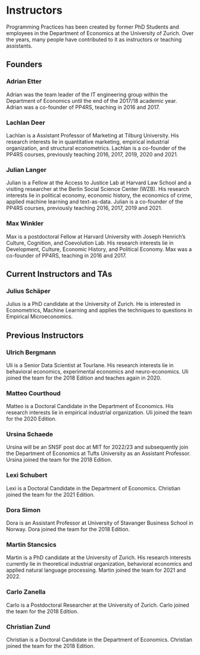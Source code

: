 # Instructors

Programming Practices has been created by former PhD Students and employees in the Department of Economics at the University of Zurich. Over the years, many people have contributed to it as instructors or teaching assistants.

## Founders

### Adrian Etter

Adrian was the team leader of the IT engineering group within the Department of Economics until the end of the 2017/18 academic year. Adrian was a co-founder of PP4RS, teaching in 2016 and 2017.

### Lachlan Deer

Lachlan is a Assistant Professor of Marketing at Tilburg University. His research interests lie in quantitative marketing, empirical industrial organization, and structural econometrics. Lachlan is a co-founder of the PP4RS courses, previously teaching 2016, 2017, 2019, 2020 and 2021.

### Julian Langer

Julian is a Fellow at the Access to Justice Lab at Harvard Law School and a visiting researcher at the Berlin Social Science Center (WZB). His research interests lie in political economy, economic history, the economics of crime, applied machine learning and text-as-data. Julian is a co-founder of the PP4RS courses, previously teaching 2016, 2017, 2019 and 2021.

### Max Winkler

Max is a postdoctoral Fellow at Harvard University with Joseph Henrich’s Culture, Cognition, and Coevolution Lab. His research interests lie in Development, Culture, Economic History, and Political Economy. Max was a co-founder of PP4RS, teaching in 2016 and 2017.

## Current Instructors and TAs

### Julius Schäper

Julius is a PhD candidate at the University of Zurich. He is interested in Econometrics, Machine Learning and applies the techniques to questions in Empirical Microeconomics.

## Previous Instructors

### Ulrich Bergmann

Uli is a Senior Data Scientist at Tourlane. His research interests lie in behavioral economics, experimental economics and neuro-economics. Uli joined the team for the 2018 Edition and teaches again in 2020.

### Matteo Courthoud

Matteo is a Doctoral Candidate in the Department of Economics. His research interests lie in empirical industrial organization. Uli joined the team for the 2020 Edition.

### Ursina Schaede

Ursina will be an SNSF post doc at MIT for 2022/23 and subsequently join the Department of Economics at Tufts University as an Assistant Professor. Ursina joined the team for the 2018 Edition.

### Lexi Schubert

Lexi is a Doctoral Candidate in the Department of Economics. Christian joined the team for the 2021 Edition.

### Dora Simon

Dora is an Assistant Professor at University of Stavanger Business School in Norway. Dora joined the team for the 2018 Edition.

### Martin Stancsics

Martin is a PhD candidate at the University of Zurich. His research interests currently lie in theoretical industrial organization, behavioral economics and applied natural language processing. Martin joined the team for 2021 and 2022.

### Carlo Zanella

Carlo is a Postdoctoral Researcher at the University of Zurich. Carlo joined the team for the 2018 Edition.

### Christian Zund

Christian is a Doctoral Candidate in the Department of Economics. Christian joined the team for the 2018 Edition.